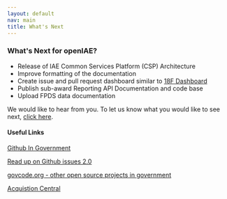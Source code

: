 ```yaml
---
layout: default
nav: main
title: What's Next
---
```

### What's Next for openIAE?

- Release of IAE Common Services Platform (CSP) Architecture
- Improve formatting of the documentation
- Create issue and pull request dashboard similar to [18F Dashboard](https://18f.gsa.gov/dashboard/)
- Publish sub-award Reporting API Documentation and code base
- Upload FPDS data documentation

We would like to hear from you. To let us know what you would like to see next, [click here](https://github.com/GSA/IAE-Transparency-Space/issues).

#### Useful Links
[Github In Government](https://github.com/18F/github-in-government)  

[Read up on Github issues 2.0](https://github.com/blog/831-issues-2-0-the-next-generation)  

[govcode.org - other open source projects in government](http://www.govcode.org/)  

[Acquistion Central](http://www.acquisition.gov/)  


